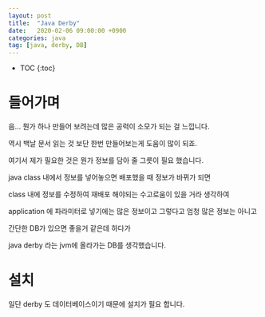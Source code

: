 ```yaml
---
layout: post
title:  "Java Derby"
date:   2020-02-06 09:00:00 +0900
categories: java    
tag: [java, derby, DB]
---
```


* TOC
{:toc}

# 들어가며

음... 뭔가 하나 만들어 보려는데 많은 공력이 소모가 되는 걸 느낍니다.

역시 백날 문서 읽는 것 보단 한번 만들어보는게 도움이 많이 되죠.

여기서 제가 필요한 것은 뭔가 정보를 담아 줄 그릇이 필요 했습니다.

java class 내에서 정보를 넣어놓으면 배포했을 때 정보가 바뀌가 되면

class 내에 정보를 수정하여 재배포 해야되는 수고로움이 있을 거라 생각하여

application 에 파라미터로 넣기에는 많은 정보이고 그렇다고 엄청 많은 정보는 아니고

간단한 DB가 있으면 좋을거 같은데 하다가

java derby 라는 jvm에 올라가는 DB를 생각했습니다.

# 설치

일단 derby 도 데이터베이스이기 때문에 설치가 필요 합니다.

